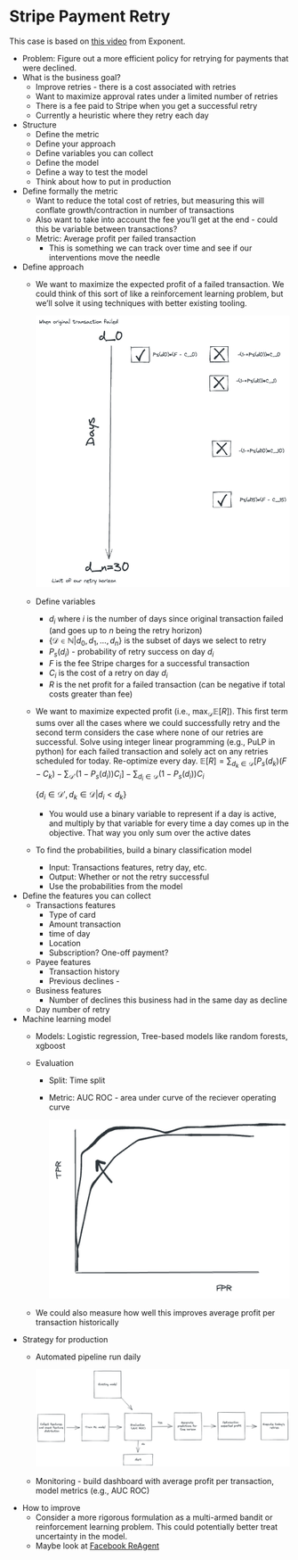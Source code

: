 # Stripe Payment Retry

This case is based on [this video](https://www.youtube.com/watch?v=uCiBkaA4V6M) from Exponent.

- Problem: Figure out a more efficient policy for retrying for payments that were declined.
- What is the business goal?
    - Improve retries - there is a cost associated with retries
    - Want to maximize approval rates under a limited number of retries
    - There is a fee paid to Stripe when you get a successful retry
    - Currently a heuristic where they retry each day
- Structure
    - Define the metric
    - Define your approach
    - Define variables you can collect
    - Define the model
    - Define a way to test the model
    - Think about how to put in production
- Define formally the metric
    - Want to reduce the total cost of retries, but measuring this will conflate growth/contraction in number of transactions
    - Also want to take into account the fee you’ll get at the end - could this be variable between transactions?
    - Metric: Average profit per failed transaction
        - This is something we can track over time and see if our interventions move the needle
- Define approach
    - We want to maximize the expected profit of a failed transaction. We could think of this sort of like a reinforcement learning problem, but we’ll solve it using techniques with better existing tooling.
    
        ![retry diagram](../static/stripe_payment_retry_diagram.png)
    
    - Define variables
        - $d_i$ where $i$  is the number of days since original transaction failed (and goes up to $n$ being the retry horizon)
        - $\{ \mathcal D  \in \mathbb N \vert d_0, d_1, \dots, d_n \}$ is the subset of days we select to retry
        - $P_s(d_i)$ - probability of retry success on day $d_i$
        - $F$ is the fee Stripe charges for a successful transaction
        - $C_i$ is the cost of a retry on day $d_i$
        - $R$ is the net profit for a failed transaction (can be negative if total costs greater than fee)
    - We want to maximize expected profit (i.e., $\max_{\mathcal D} \mathbb E[R]$). This first term sums over all the cases where we could successfully retry and the second term considers the case where none of our retries are successful. Solve using integer linear programming (e.g., PuLP in python) for each failed transaction and solely act on any retries scheduled for today. Re-optimize every day.
      $\mathbb E[R]=  \sum_{d_k \in \mathcal D} \biggl[ P_s(d_k)(F-C_k)-  \sum_{\mathcal D'}(1-P_s(d_i))C_i  \biggr] -\sum_{d_i \in\mathcal D }(1-P_s(d_i))C_i$
        
        $\{ d_i \in \mathcal D', d_k \in \mathcal D \vert d_i < d_k \}$
        - You would use a binary variable to represent if a day is active, and multiply by that variable for every time a day comes up in the objective. That way you only sum over the active dates
    - To find the probabilities, build a binary classification model
        - Input: Transactions features,  retry day, etc.
        - Output: Whether or not the retry successful
        - Use the probabilities from the model
- Define the features you can collect
    - Transactions features
        - Type of card
        - Amount transaction
        - time of day
        - Location
        - Subscription? One-off payment?
    - Payee features
        - Transaction history
        - Previous declines -
    - Business features
        - Number of declines this business had in the same day as decline
    - Day number of retry
- Machine learning model
    - Models: Logistic regression, Tree-based models like random forests, xgboost
    - Evaluation
        - Split: Time split
        - Metric: AUC ROC - area under curve of the reciever operating curve
        
            ![roc-auc diagram](../static/roc.png)
        
    - We could also measure how well this improves average profit per transaction historically
- Strategy for production
    - Automated pipeline run daily
    
        ![Untitled](../static/stripe_automated_pipeline.png)
    
    - Monitoring - build dashboard with average profit per transaction, model metrics (e.g., AUC ROC)
- How to improve
    - Consider a more rigorous formulation as a multi-armed bandit or reinforcement learning problem. This could potentially better treat uncertainty in the model.
    - Maybe look at [Facebook ReAgent](https://github.com/facebookresearch/ReAgent)
